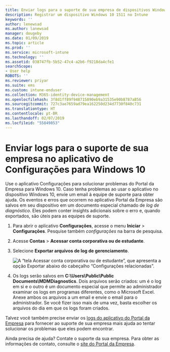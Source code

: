 ```yaml
---
title: Enviar logs para o suporte de sua empresa de dispositivos Windows 10 | Microsoft Docs
description: Registrar um dispositivo Windows 10 1511 no Intune
keywords: ''
author: lenewsad
ms.author: lanewsad
manager: dougeby
ms.date: 01/09/2019
ms.topic: article
ms.prod: ''
ms.service: microsoft-intune
ms.technology: ''
ms.assetid: 038747fb-5b52-47c4-a2b6-f9218da4cfe1
searchScope:
- User help
ROBOTS: ''
ms.reviewer: priyar
ms.suite: ems
ms.custom: intune-enduser
ms.collection: M365-identity-device-management
ms.openlocfilehash: 3f8d1ff89f948715890eb9a31535e90b8787a856
ms.sourcegitcommit: 727c3ae7659ad79ea162250d234d7730f840c731
ms.translationtype: HT
ms.contentlocale: pt-BR
ms.lasthandoff: 02/07/2019
ms.locfileid: "55849853"
---
```

# <a name="send-logs-to-your-company-support-from-the-settings-app-for-windows-10"></a>Enviar logs para o suporte de sua empresa no aplicativo de Configurações para Windows 10

Use o aplicativo Configurações para solucionar problemas do Portal da Empresa para Windows 10. Caso tenha problemas ao usar o aplicativo no dispositivo Windows 10, envie um email à equipe de suporte para obter ajuda. Os eventos e erros que ocorrem no aplicativo Portal da Empresa são salvos em seu dispositivo em um documento especial chamado de _log de diagnóstico_. Eles podem conter insights adicionais sobre o erro e, quando exportados, são úteis para as equipes de suporte.

1. Para abrir o aplicativo **Configurações**, acesse o menu **Iniciar** > **Configurações**. Pesquise também *configurações* na barra de pesquisa.
2. Acesse **Contas** > **Acessar conta corporativa ou de estudante**.
3. Selecione **Exportar arquivos de log de gerenciamento**.

   ![A “tela Acessar conta corporativa ou de estudante”, que apresenta a opção Exportar abaixo do cabeçalho “Configurações relacionadas”.](./media/w10-export-logs.png)

4. Os logs serão salvos em **C:\Users\Public\Public Documents\MDMDiagnostics**. Dois arquivos serão criados: um é o log em si e o outro é um documento especial que permite ao administrador examinar os logs em programas diferentes, como o Microsoft Excel. Anexe ambos os arquivos a um email e envie o email para o administrador. Se você fizer isso mais de uma vez, basta escolher os arquivos do dia em que os logs foram criados. 

Talvez você também precise enviar os [logs do aplicativo do Portal da Empresa](send-logs-to-your-it-admin-cp-windows.md) para fornecer ao suporte de sua empresa mais ajuda ao tentar solucionar os problemas que eles podem encontrar. 

Ainda precisa de ajuda? Contate o suporte da sua empresa. Para obter as informações de contato, consulte o [site do Portal da Empresa](https://go.microsoft.com/fwlink/?linkid=2010980).
